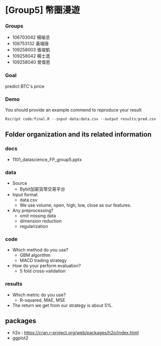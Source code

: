 # [Group5] 幣圈漫遊

### Groups
* 106703042 楊喻丞
* 108753132 黃翊唐
* 109258003 張竣凱
* 109258042 楊士逸
* 109258040 曾偉恩

### Goal
predict BTC's price

### Demo 
You should provide an example commend to reproduce your result
```R
Rscript code/final.R --input data/data.csv --output results/pred.csv
```

## Folder organization and its related information

### docs
* 1101_datascience_FP_group5.pptx

### data

* Source
  * Bybit加密貨幣交易平台
* Input format
  * data.csv
  * We use volume, open, high, low, close as our features.
* Any preprocessing?
  * omit missing data
  * dimension reduction
  * regularization

### code

* Which method do you use?
  * GBM algorithm
  * MACD trading strategy
* How do your perform evaluation?
  * 5 fold cross-validation

### results

* Which metric do you use? 
  * R-squared, MAE, MSE
* The return we get from our strategy is about 5%.

## packages
* h2o : https://cran.r-project.org/web/packages/h2o/index.html
* ggplot2
